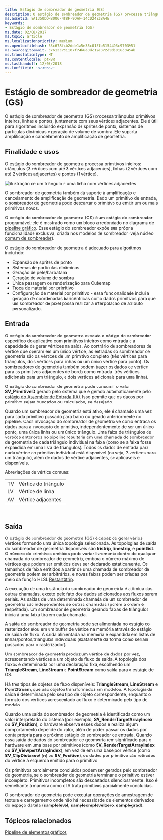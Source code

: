 ```yaml
---
title: Estágio de sombreador de geometria (GS)
description: O estágio de sombreador de geometria (GS) processa triângulos primitivos inteiros, linhas e pontos, juntamente com seus vértices adjacentes.
ms.assetid: 8A1350DD-B006-488F-9DAF-14CD2483BA4E
keywords:
- Estágio de sombreador de geometria (GS)
ms.date: 02/08/2017
ms.topic: article
ms.localizationpriority: medium
ms.openlocfilehash: 63c678f4b2dde1a5e35c0131b5154493c9703951
ms.sourcegitcommit: d7613c791107f74b6a3dc12a372d9de916c0454b
ms.translationtype: MT
ms.contentlocale: pt-BR
ms.lasthandoff: 12/05/2018
ms.locfileid: "8730382"
---
```

# <a name="geometry-shader-gs-stage"></a>Estágio de sombreador de geometria (GS)


O estágio de sombreador de geometria (GS) processa triângulos primitivos inteiros, linhas e pontos, juntamente com seus vértices adjacentes. Ele é útil para algoritmos incluindo expansão de sprites de ponto, sistemas de partículas dinâmicas e geração de volume de sombra. Ele suporta amplificação e cancelamento de amplificação de geometria.

## <a name="span-idpurposeandusesspanspan-idpurposeandusesspanspan-idpurposeandusesspanpurpose-and-uses"></a><span id="Purpose_and_uses"></span><span id="purpose_and_uses"></span><span id="PURPOSE_AND_USES"></span>Finalidade e usos


O estágio do sombreador de geometria processa primitivos inteiros: triângulos (3 vértices com até 3 vértices adjacentes), linhas (2 vértices com até 2 vértices adjacentes) e pontos (1 vértice).

![ilustração de um triângulo e uma linha com vértices adjacentes](images/d3d10-gs.png)

O sombreador de geometria também dá suporte à amplificação e cancelamento de amplificação de geometria. Dado um primitivo de entrada, o sombreador de geometria pode descartar o primitivo ou emitir um ou mais primitivos novos.

O estágio de sombreador de geometria (GS) é um estágio de sombreador programável; ele é mostrado como um bloco arredondado no diagrama de [pipeline gráfico](graphics-pipeline.md). Esse estágio do sombreador expõe sua própria funcionalidade exclusiva, criada nos modelos de sombreador (veja [núcleo comum de sombreador](https://msdn.microsoft.com/library/windows/desktop/bb509580)).

O estágio do sombreador de geometria é adequado para algoritmos incluindo:

-   Expansão de sprites de ponto
-   Sistemas de partículas dinâmicas
-   Geração de pele/barbatana
-   Geração de volume de sombra
-   Única passagem de renderização para Cubemap
-   Troca de material por primitivo
-   Configuração de material por primitivo - essa funcionalidade inclui a geração de coordenadas baricêntricas como dados primitivos para que um sombreador de pixel possa realizar a interpolação de atributo personalizado.

## <a name="span-idinputspanspan-idinputspanspan-idinputspaninput"></a><span id="Input"></span><span id="input"></span><span id="INPUT"></span>Entrada


O estágio do sombreador de geometria executa o código de sombreador específico do aplicativo com primitivos inteiros como entrada e a capacidade de gerar vértices na saída. Ao contrário de sombreadores de vértice que operam em um único vértice, as entradas do sombreador de geometria são os vértices de um primitivo completo (três vértices para triângulos, dois vértices para linhas ou um único vértice para ponto). Os sombreadores de geometria também podem trazer os dados de vértice para os primitivos adjacentes de borda como entrada (três vértices adicionais para um triângulo, e dois vértices adicionais para uma linha).

O estágio do sombreador de geometria pode consumir o valor **SV\_PrimitiveID** gerado pelo sistema que é gerado automaticamente pelo [estágio do Assembler de Entrada (IA)](input-assembler-stage--ia-.md). Isso permite que os dados por primitivo sejam buscados ou calculados, se desejado.

Quando um sombreador de geometria está ativo, ele é chamado uma vez para cada primitivo passado para baixo ou gerado anteriormente no pipeline. Cada invocação do sombreador de geometria vê como entrada os dados para a invocação do primitivo, independentemente de ser um único ponto, uma única linha ou um único triângulo. Uma faixa de triângulos de versões anteriores no pipeline resultaria em uma chamada de sombreador de geometria de cada triângulo individual na faixa (como se a faixa fosse expandida em uma lista de triângulos). Todos os dados de entrada para cada vértice do primitivo individual está disponível (ou seja, 3 vértices para um triângulo), além de dados de vértice adjacentes, se aplicáveis e disponíveis.

Abreviações de vértice comuns:

|     |                 |
|-----|-----------------|
| TV  | Vértice do triângulo |
| LV  | Vértice de linha     |
| AV  | Vértice adjacentes |

 

## <a name="span-idoutputspanspan-idoutputspanspan-idoutputspanoutput"></a><span id="Output"></span><span id="output"></span><span id="OUTPUT"></span>Saída


O estágio de sombreador de geometria (GS) é capaz de gerar vários vértices formando uma única topologia selecionada. As topologias de saída do sombreador de geometria disponíveis são **tristrip**, **linestrip**, e **pointlist**. O número de primitivos emitidos pode variar livremente dentro de qualquer chamada do sombreador de geometria, embora o número máximo de vértices que podem ser emitidos deva ser declarado estaticamente. Os tamanhos de faixa emitidos a partir de uma chamada de sombreador de geometria podem ser arbitrários, e novas faixas podem ser criadas por meio da função HLSL [RestartStrip](https://msdn.microsoft.com/library/windows/desktop/bb509660).

A execução de uma instância do sombreador de geometria é atômica das outras chamadas, exceto pelo fato dos dados adicionados aos fluxos serem seriais. As saídas de uma determinada chamada de um sombreador de geometria são independentes de outras chamadas (porém a ordem é respeitada). Um sombreador de geometria gerando faixas de triângulos iniciará uma faixa tira em cada chamada.

A saída do sombreador de geometria pode ser alimentada no estágio do rasterizador e/ou em um buffer de vértice na memória através do estágio de saída de fluxo. A saída alimentada na memória é expandida em listas de linhas/pontos/triângulos individuais (exatamente da forma como seriam passados para o rasterizador).

Um sombreador de geometria produz um vértice de dados por vez, acrescentando vértices a um objeto de fluxo de saída. A topologia dos fluxos é determinada por uma declaração fixa, escolhendo um **TriangleStream**, **LineStream** e **PointStream** como saída para o estágio de GS.

Há três tipos de objetos de fluxo disponíveis: **TriangleStream**, **LineStream** e **PointStream**, que são objetos transformados em modelos. A topologia da saída é determinada pelo seu tipo de objeto correspondente, enquanto o formato dos vértices acrescentado ao fluxo é determinado pelo tipo de modelo.

Quando uma saída do sombreador de geometria é identificada como um valor interpretado do sistema (por exemplo, **SV\_RenderTargetArrayIndex** ou **SV\_Position**), o hardware observa esses dados e realiza algum comportamento depende do valor, além de poder passar os dados por conta própria para o próximo estágio do sombreador de entrada. Quando essa saída de dados do sombreador de geometria tem significado para o hardware em uma base por primitivos (como **SV\_RenderTargetArrayIndex** ou **SV\_ViewportArrayIndex**), em vez de em uma base por vértice (como **SV\_ClipDistance\ [n\]** ou **SV\_Position**), os dados por primitivo são retirados do vértice à esquerda emitido para o primitivo.

Os primitivos parcialmente concluídos podem ser gerados pelo sombreador de geometria, se o sombreador de geometria terminar e o primitivo estiver incompleto. Primitivos incompletos são descartados silenciosamente. Isso é semelhante à maneira como o IA trata primitivos parcialmente concluídas.

O sombreador de geometria pode executar operações de amostragem de textura e carregamento onde não há necessidade de elementos derivados do espaço da tela (**samplelevel**, **samplecmplevelzero**, **samplegrad**).

## <a name="span-idrelated-topicsspanrelated-topics"></a><span id="related-topics"></span>Tópicos relacionados


[Pipeline de elementos gráficos](graphics-pipeline.md)

 

 




